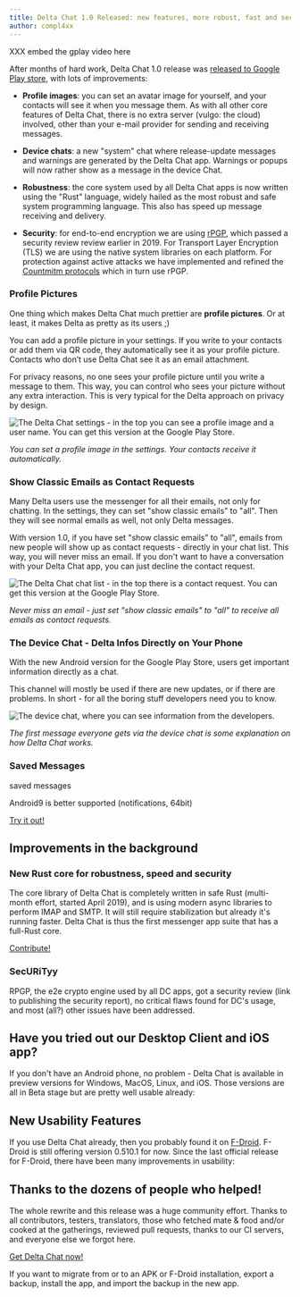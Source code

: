 ```yaml
---
title: Delta Chat 1.0 Released: new features, more robust, fast and secure 
author: compl4xx
---
```


XXX embed the gplay video here

After months of hard work, Delta Chat 1.0 release was [released to Google Play store](https://play.google.com/store/apps/details?id=chat.delta), with lots of improvements: 

- **Profile images**: you can set an avatar image for yourself, and your
  contacts will see it when you message them.  As with all other core 
  features of Delta Chat, there is no extra server (vulgo: the cloud) 
  involved, other than your e-mail provider for sending and receiving messages. 

- **Device chats**: a new "system" chat where release-update messages and warnings
  are generated by the Delta Chat app. Warnings or popups will now rather
  show as a message in the device Chat.

- **Robustness**: the core system used by all Delta Chat apps is now written
  using the "Rust" language, widely hailed as the most robust and safe 
  system programming language. This also has speed up message receiving
  and delivery. 

- **Security**: for end-to-end encryption we are using 
  [rPGP](https://github.com/rpgp/rpgp), which passed 
  a security review review earlier in 2019. For Transport 
  Layer Encryption (TLS) we are using the native system libraries
  on each platform. For protection against active attacks we 
  have implemented and refined the [Countmitm protocols](https://countermitm.readthedocs.io/en/latest/new.html)
  which in turn use rPGP. 

### Profile Pictures

One thing which makes Delta Chat much prettier are **profile pictures**. Or at
least, it makes Delta as pretty as its users ;)

You can add a profile picture in your settings. If you write to your contacts
or add them via QR code, they automatically see it as your profile picture.
Contacts who don’t use Delta Chat see it as an email attachment.

For privacy reasons, no one sees your profile picture until you write a message
to them. This way, you can control who sees your picture without any extra
interaction. This is very typical for the Delta approach on privacy by design.

![The Delta Chat settings - in the top you can see a profile image and a user
name. You can get this version at the Google Play
Store.](../assets/blog/screenshots/2019-12-17-delta-chat-google-play-release-settings-light.png)

*You can set a profile image in the settings. Your contacts receive it
automatically.*

### Show Classic Emails as Contact Requests

Many Delta users use the messenger for all their emails, not only for chatting.
In the settings, they can set "show classic emails" to "all". Then they will
see normal emails as well, not only Delta messages.

With version 1.0, if you have set "show classic emails" to "all", emails from
new people will show up as contact requests - directly in your chat list. This
way, you will never miss an email. If you don't want to have a conversation
with your Delta Chat app, you can just decline the contact request.

![The Delta Chat chat list - in the top there is a contact request. You can get
this version at the Google Play
Store.](../assets/blog/screenshots/2019-12-17-delta-chat-google-play-release-chat-list-light.png)

*Never miss an email - just set "show classic emails" to "all" to receive all
emails as contact requests.*

### The Device Chat - Delta Infos Directly on Your Phone

With the new Android version for the Google Play Store, users get important
information directly as a chat.

This channel will mostly be used if there are new updates, or if there are
problems. In short - for all the boring stuff developers need you to know.

![The device chat, where you can see information from the
developers.](../assets/blog/screenshots/2019-12-17-delta-chat-google-play-release-device-chat-light.png)

*The first message everyone gets via the device chat is some explanation on how
Delta Chat works.*

### Saved Messages 

saved messages

Android9 is better supported (notifications, 64bit)

[Try it out!](https://play.google.com/store/apps/details?id=chat.delta)

## Improvements in the background

### New Rust core for robustness, speed and security 

The core library of Delta Chat is completely written in safe Rust (multi-month effort, started April 2019), and is using modern async libraries to perform IMAP and SMTP. It will still require stabilization but already it's running faster. Delta Chat is thus the first messenger app suite that has a full-Rust core.

[Contribute!](https://delta.chat/contribute)

### SecURiTyy

RPGP, the e2e crypto engine used by all DC apps, got a security review (link to publishing the security report), no critical flaws found for DC's usage, and most (all?) other issues have been addressed.

## Have you tried out our Desktop Client and iOS app?

If you don't have an Android phone, no problem - Delta Chat is available
in preview versions for Windows, MacOS, Linux, and iOS. Those versions 
are all in Beta stage but are pretty well usable already: 

## New Usability Features

If you use Delta Chat already, then you probably found it on
[F-Droid](https://f-droid.org/packages/com.b44t.messenger/). F-Droid is still
offering version 0.510.1 for now. Since the last official release for F-Droid,
there have been many improvements in usability:

## Thanks to the dozens of people who helped! 

The whole rewrite and this release was a huge community effort.  Thanks
to all contributors, testers, translators, those who fetched mate & food
and/or cooked at the gatherings, reviewed pull requests, thanks to our
CI servers, and everyone else we forgot here.

[Get Delta Chat now!](https://get.delta.chat)

If you want to migrate from or to an APK or F-Droid installation, export a backup, 
install the app, and import the backup in the new app.
